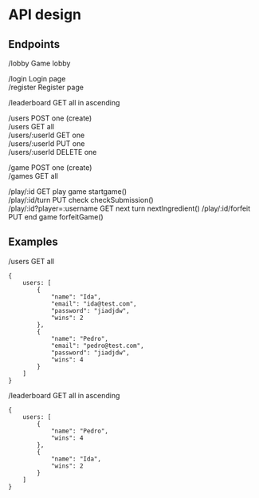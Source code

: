 # API design

## Endpoints
  
/lobby              Game lobby  
  
/login              Login page  
/register           Register page
  
/leaderboard        GET all in ascending
  
/users              POST one (create)  
/users              GET all  
/users/:userId      GET one  
/users/:userId      PUT one  
/users/:userId      DELETE one  
  
/game               POST one (create)  
/games              GET all  

/play/:id                       GET play game       startgame()  
/play/:id/turn                  PUT check           checkSubmission()  
/play/:id?player=:username      GET next turn       nextIngredient() 
/play/:id/forfeit               PUT end game        forfeitGame()
   
## Examples  
/users              GET all    
```
{
    users: [
        {
            "name": "Ida",
            "email": "ida@test.com",
            "password": "jiadjdw",
            "wins": 2
        },
        {
            "name": "Pedro",
            "email": "pedro@test.com",
            "password": "jiadjdw",
            "wins": 4
        }
    ]
}
```  
  
/leaderboard        GET all in ascending  
```
{
    users: [
        {
            "name": "Pedro",
            "wins": 4
        },
        {
            "name": "Ida",
            "wins": 2
        }
    ]
}